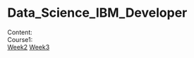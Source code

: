 # Data_Science_IBM_Developer

Content:\
  Course1:\
    [Week2](/Course1_week2.notes)
    [Week3](/Course1_week3.notes)
    
